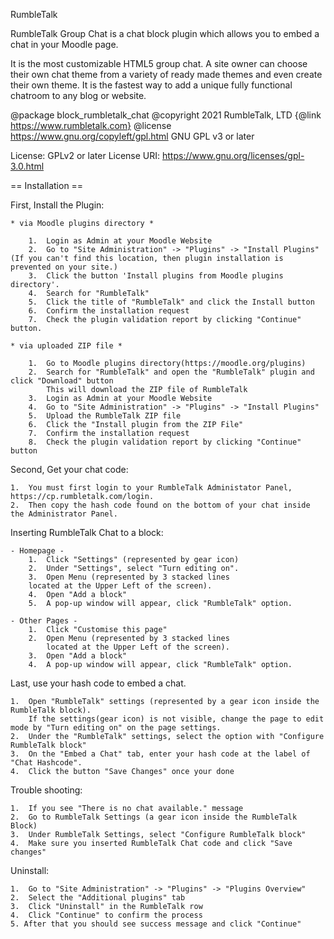 RumbleTalk

RumbleTalk Group Chat is a chat block plugin which allows you to embed a chat in your Moodle page. 

It is the most customizable HTML5 group chat. A site owner can choose their own chat theme from a variety of ready made themes and even create their own theme. It is the fastest way to add a unique fully functional chatroom to any blog or website.

@package    block_rumbletalk_chat
@copyright  2021 RumbleTalk, LTD {@link https://www.rumbletalk.com}
@license    https://www.gnu.org/copyleft/gpl.html GNU GPL v3 or later

License: GPLv2 or later
License URI: https://www.gnu.org/licenses/gpl-3.0.html

== Installation ==

First, Install the Plugin:

    * via Moodle plugins directory *

        1.  Login as Admin at your Moodle Website
        2.  Go to "Site Administration" -> "Plugins" -> "Install Plugins" (If you can't find this location, then plugin installation is prevented on your site.)
        3.  Click the button 'Install plugins from Moodle plugins directory'.
        4.  Search for "RumbleTalk"
        5.  Click the title of "RumbleTalk" and click the Install button
        6.  Confirm the installation request
        7.  Check the plugin validation report by clicking "Continue" button.

    * via uploaded ZIP file *

        1.  Go to Moodle plugins directory(https://moodle.org/plugins)
        2.  Search for "RumbleTalk" and open the "RumbleTalk" plugin and click "Download" button
            This will download the ZIP file of RumbleTalk
        3.  Login as Admin at your Moodle Website
        4.  Go to "Site Administration" -> "Plugins" -> "Install Plugins" 
        5.  Upload the RumbleTalk ZIP file
        6.  Click the "Install plugin from the ZIP File"
        7.  Confirm the installation request
        8.  Check the plugin validation report by clicking "Continue" button

Second, Get your chat code:

    1.  You must first login to your RumbleTalk Administator Panel,
    https://cp.rumbletalk.com/login.
    2.  Then copy the hash code found on the bottom of your chat inside the Administrator Panel.


Inserting RumbleTalk Chat to a block:

    - Homepage -
        1.  Click "Settings" (represented by gear icon)
        2.  Under "Settings", select "Turn editing on".
        3.  Open Menu (represented by 3 stacked lines 
        located at the Upper Left of the screen).
        4.  Open "Add a block"
        5.  A pop-up window will appear, click "RumbleTalk" option.

    - Other Pages -
        1.  Click "Customise this page"
        2.  Open Menu (represented by 3 stacked lines 
            located at the Upper Left of the screen).
        3.  Open "Add a block"
        4.  A pop-up window will appear, click "RumbleTalk" option.

Last, use your hash code to embed a chat.

    1.  Open "RumbleTalk" settings (represented by a gear icon inside the RumbleTalk block).
        If the settings(gear icon) is not visible, change the page to edit mode by "Turn editing on" on the page settings.
    2.  Under the "RumbleTalk" settings, select the option with "Configure RumbleTalk block"
    3.  On the "Embed a Chat" tab, enter your hash code at the label of "Chat Hashcode".
    4.  Click the button "Save Changes" once your done 

Trouble shooting:

    1.  If you see "There is no chat available." message
    2.  Go to RumbleTalk Settings (a gear icon inside the RumbleTalk Block)
    3.  Under RumbleTalk Settings, select "Configure RumbleTalk block"
    4.  Make sure you inserted RumbleTalk Chat code and click "Save changes"


Uninstall:

    1.  Go to "Site Administration" -> "Plugins" -> "Plugins Overview"
    2.  Select the "Additional plugins" tab
    3.  Click "Uninstall" in the RumbleTalk row
    4.  Click "Continue" to confirm the process
    5. After that you should see success message and click "Continue"
